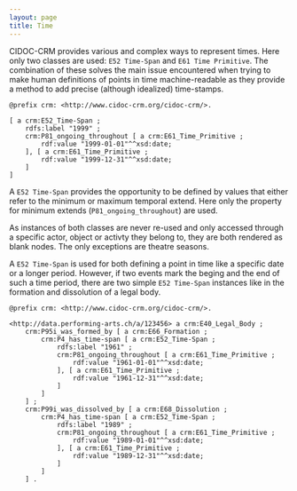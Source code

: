 ```yaml
---
layout: page
title: Time
---
```


<!-- TODO: Can we call this a date, when CIDOC-CRM suggest a different understanding of that term? -->

CIDOC-CRM provides various and complex ways to represent times. Here only two classes are used: `E52 Time-Span` and `E61 Time Primitive`. The combination of these solves the main issue encountered when trying to make human definitions of points in time machine-readable as they provide a method to add precise (although idealized) time-stamps.

```ttl
@prefix crm: <http://www.cidoc-crm.org/cidoc-crm/>.

[ a crm:E52_Time-Span ;
	rdfs:label "1999" ;
	crm:P81_ongoing_throughout [ a crm:E61_Time_Primitive ;
		rdf:value "1999-01-01"^^xsd:date;
	], [ a crm:E61_Time_Primitive ;
		rdf:value "1999-12-31"^^xsd:date;
	]
]
```
<!-- TODO: Do I need two `E61 Time Primitive`s here? -->

A `E52 Time-Span` provides the opportunity to be defined by values that either refer to the minimum or maximum temporal extend. Here only the property for minimum extends (`P81_ongoing_throughout`) are used.

As instances of both classes are never re-used and only accessed through a specific actor, object or activty they belong to, they are both rendered as blank nodes. The only exceptions are theatre seasons.

A `E52 Time-Span` is used for both defining a point in time like a specific date or a longer period. <!-- TODO: Do I actually have use cases for time periods? --> However, if two events mark the beging and the end of such a time period, there are two simple `E52 Time-Span` instances like in the formation and dissolution of a legal body.

```ttl
@prefix crm: <http://www.cidoc-crm.org/cidoc-crm/>.

<http://data.performing-arts.ch/a/123456> a crm:E40_Legal_Body ;
	crm:P95i_was_formed_by [ a crm:E66_Formation ;
		crm:P4_has_time-span [ a crm:E52_Time-Span ;
			rdfs:label "1961" ;
			crm:P81_ongoing_throughout [ a crm:E61_Time_Primitive ;
				rdf:value "1961-01-01"^^xsd:date;
			], [ a crm:E61_Time_Primitive ;
				rdf:value "1961-12-31"^^xsd:date;
			]
		]
	] ;
	crm:P99i_was_dissolved_by [ a crm:E68_Dissolution ;
		crm:P4_has_time-span [ a crm:E52_Time-Span ;
			rdfs:label "1989" ;
			crm:P81_ongoing_throughout [ a crm:E61_Time_Primitive ;
				rdf:value "1989-01-01"^^xsd:date;
			], [ a crm:E61_Time_Primitive ;
				rdf:value "1989-12-31"^^xsd:date;
			]
		]
	] .
```

<!-- TODO: Model a person with a birthyear/day. Needs a birth event! -->

<!-- TODO: Model the temporal validity of a name. Difficult ... -->

<!-- TODO: model a theatre season -->

